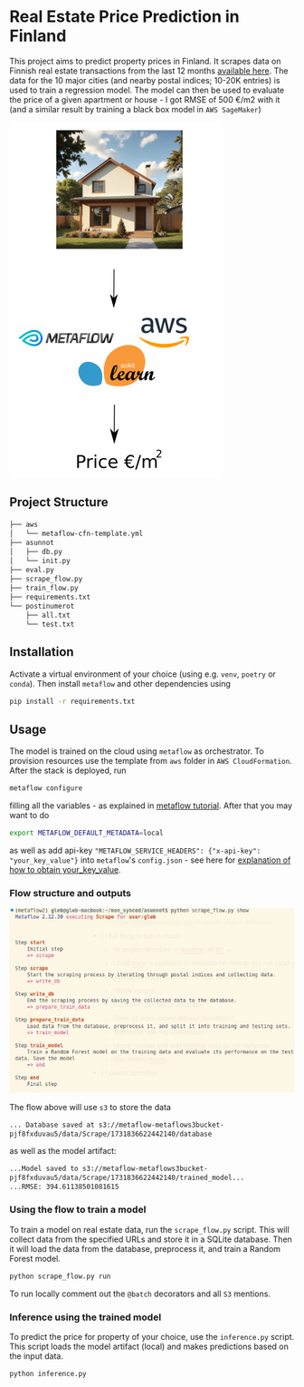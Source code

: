 
# Real Estate Price Prediction in Finland

This project aims to predict property prices in Finland.
It scrapes data on Finnish real estate transactions from the last 12 months [available here](https://asuntojen.hintatiedot.fi/haku).
The data for the 10 major cities (and nearby postal indices; 10-20K entries) is used to train a regression model.
The model can then be used to evaluate the price of a given apartment or house - I got RMSE of 500 €/m2 with it (and a similar result by training a black box model in `AWS SageMaker`)

![here](./summary.png)

## Project Structure

```
├── aws
│   └── metaflow-cfn-template.yml
├── asunnot
│   ├── db.py
│   └── init.py
├── eval.py
├── scrape_flow.py
├── train_flow.py
├── requirements.txt
└── postinumerot
    ├── all.txt
    └── test.txt
```


## Installation
Activate a virtual environment of your choice (using e.g. `venv`, `poetry` or `conda`).
Then install `metaflow` and other dependencies using
```bash
pip install -r requirements.txt
```

## Usage
The model is trained on the cloud using `metaflow` as orchestrator. To provision resources use the template from `aws` folder in `AWS CloudFormation`. After the stack is deployed, run
```bash
metaflow configure
```
filling all the variables - as explained in [metaflow tutorial](https://docs.metaflow.org/getting-started/tutorials/season-2-scaling-out-and-up/episode05).
After that you may want to do
```bash
export METAFLOW_DEFAULT_METADATA=local
```
as well as add api-key `"METAFLOW_SERVICE_HEADERS": {"x-api-key": "your_key_value"}` into `metaflow`'s `config.json` - see here for
[explanation of how to obtain your_key_value](https://docs.outerbounds.com/engineering/deployment/aws-managed/cloudformation/).




### Flow structure and outputs
![here](./flow_structure.png)

The flow above will use `s3` to store the data
```
... Database saved at s3://metaflow-metaflows3bucket-pjf8fxduvau5/data/Scrape/1731836622442140/database
```
as well as the model artifact:
```
...Model saved to s3://metaflow-metaflows3bucket-pjf8fxduvau5/data/Scrape/1731836622442140/trained_model...
...RMSE: 394.61138501081615
```


### Using the flow to train a model
To train a model on real estate data, run the `scrape_flow.py` script. This will collect data from the specified URLs and store it in a SQLite database.
Then it will load the data from the database, preprocess it, and train a Random Forest model.
```bash
python scrape_flow.py run
```
To run locally comment out the `@batch` decorators and all `S3` mentions.

### Inference using the trained model
To predict the price for property of your choice, use the `inference.py` script. This script loads the model artifact (local) and makes predictions based on the input data.
```bash
python inference.py
```

